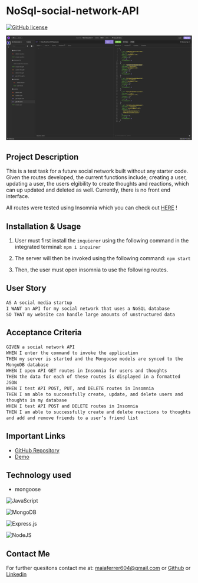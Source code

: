 # NoSql-social-network-API

[![GitHub license](https://img.shields.io/github/license/Naereen/StrapDown.js.svg)](https://github.com/Naereen/StrapDown.js/blob/master/LICENSE)

![screenshot of Insomnia](./Insomnia/insomnia-screen.png)

## Project Description

This is a test task for a future social network built without any starter code. Given the routes developed, the current functions include; creating a user, updating a user, the users elgibility to create thoughts and reactions, which can up updated and deleted as well. Currently, there is no front end interface.

All routes were tested using Insomnia which you can check out [HERE](https://www.youtube.com/watch?v=AjmnPAGOa6U) !

## Installation & Usage

1. User must first install the `inquierer` using the following command in the integrated terminal:
   `npm i inquirer`

2. The server will then be invoked using the following command:
   `npm start`

3. Then, the user must open insomnia to use the following routes.

## User Story

```
AS A social media startup
I WANT an API for my social network that uses a NoSQL database
SO THAT my website can handle large amounts of unstructured data

```

## Acceptance Criteria

```
GIVEN a social network API
WHEN I enter the command to invoke the application
THEN my server is started and the Mongoose models are synced to the MongoDB database
WHEN I open API GET routes in Insomnia for users and thoughts
THEN the data for each of these routes is displayed in a formatted JSON
WHEN I test API POST, PUT, and DELETE routes in Insomnia
THEN I am able to successfully create, update, and delete users and thoughts in my database
WHEN I test API POST and DELETE routes in Insomnia
THEN I am able to successfully create and delete reactions to thoughts and add and remove friends to a user’s friend list

```

## Important Links

- [GitHub Repository](https://github.com/maiaferrer/NoSql-social-network-API)
- [Demo](https://www.youtube.com/watch?v=AjmnPAGOa6U)

## Technology used

- mongoose

![JavaScript](https://img.shields.io/badge/javascript-%23323330.svg?style=for-the-badge&logo=javascript&logoColor=%23F7DF1E)

![MongoDB](https://img.shields.io/badge/MongoDB-%234ea94b.svg?style=for-the-badge&logo=mongodb&logoColor=white)

![Express.js](https://img.shields.io/badge/express.js-%23404d59.svg?style=for-the-badge&logo=express&logoColor=%2361DAFB)

![NodeJS](https://img.shields.io/badge/node.js-6DA55F?style=for-the-badge&logo=node.js&logoColor=white)

## Contact Me

For further quesitons contact me at: maiaferrer604@gmail.com or
[Github](https://github.com/maiaferrer) or
[Linkedin](https://www.linkedin.com/in/maia-f-2b7aa710a)
